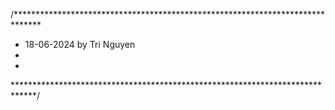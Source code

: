 /******************************************************************************
 * 18-06-2024 by Tri Nguyen
 *
 *
 *****************************************************************************/